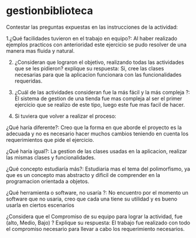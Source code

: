 # gestionbiblioteca
Contestar las preguntas expuestas en las instrucciones de la actividad:

 1.¿Qué facilidades tuvieron en el trabajo en equipo?: Al haber realizado ejemplos practicos con anterioridad este ejercicio se pudo resolver de una manera mas fluida y natural.

2. ¿Consideran que lograron el objetivo, realizando todas las actividades que se les pidieron? explique su respuesta: Si, cree las clases necesarias para que la aplicacion funcionara con las funcionalidades requeridas.

3. ¿Cuál de las actividades consideran fue la más fácil y la más compleja ?: El sistema de gestion de una tienda fue mas compleja al ser el primer ejercicio que se realizo de este tipo, luego este fue mas facil de hacer.

4. Si tuviera que volver a realizar el proceso:

 ¿Qué haría diferente?: Creo que la forma en que aborde el proyecto es la adecuada y no es necesario hacer muchos cambios teniendo en cuenta los requerimientos que pide el ejercicio.

¿Qué haría igual?: La gestion de las clases usadas en la aplicacion, realizar las mismas clases y funcionalidades.

¿Qué concepto estudiaría más?: Estudiaria mas el tema del polimorfismo, ya que es un concepto mas abstracto y dificil de comprender en la programacion orientada a objetos.

¿Qué herramienta o software, no usaría ?: No encuentro por el momento un software que no usaria, creo que cada una tiene su utilidad y es bueno usarla en ciertos escenarios

¿Considera que el  Compromiso de su equipo para lograr la actividad, fue (alto, Medio, Bajo) ? Explique su respuesta: El trabajo fue realizado con todo el compromiso necesario para llevar a cabo los requerimiento necesarios.
